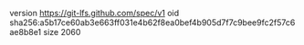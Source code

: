 version https://git-lfs.github.com/spec/v1
oid sha256:a5b17ce60ab3e663ff031e4b62f8ea0bef4b905d7f7c9bee9fc2f57c6ae8b8e1
size 2060
